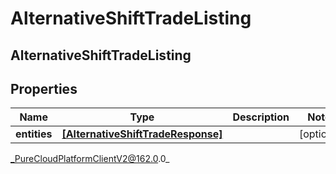 # AlternativeShiftTradeListing

## AlternativeShiftTradeListing

## Properties

|Name | Type | Description | Notes|
|------------ | ------------- | ------------- | -------------|
| **entities** | [**[AlternativeShiftTradeResponse]**](AlternativeShiftTradeResponse) |  | [optional] |



_PureCloudPlatformClientV2@162.0.0_
